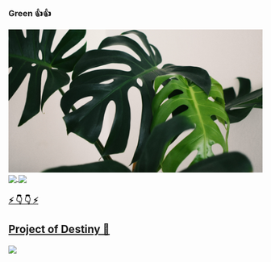 ### Green 👍👍
![png](https://github.com/Acttion101/Acttion101/blob/master/03.jpg?raw=true)
<a href="https://github.com/Acttion101/eatsomewhere-api">
  <img align="center" src="https://github-readme-stats.vercel.app/api?username=Acttion101&hide=stars,issues&count_private=true&show_icons=true&theme=gotham"/>
</a>
<a href="https://github.com/anuraghazra/github-readme-stats">
  <img align="center" src="https://github-readme-stats.vercel.app/api/top-langs/?username=Acttion101&layout=compact&theme=gotham" />
  
### ⚡ 👇 👇 ⚡ 
## Project of Destiny 🤝
<a href="https://github.com/anuraghazra/github-readme-stats">
  <img align="center" src="https://github-readme-stats.vercel.app/api/pin/?username=anuraghazra&repo=github-readme-stats" />
</a>
